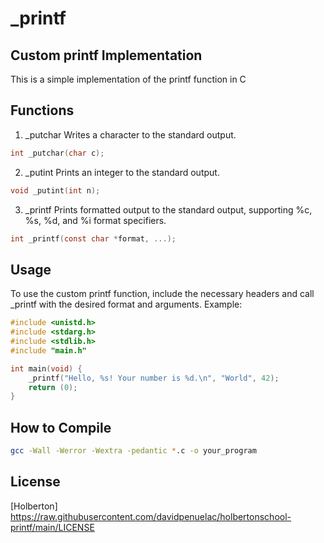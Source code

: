 # _printf
## Custom printf Implementation

This is a simple implementation of the printf function in C

## Functions

1. _putchar
Writes a character to the standard output.
```c
int _putchar(char c);
```
2. _putint
Prints an integer to the standard output.
```c
void _putint(int n);
```
3. _printf
Prints formatted output to the standard output, supporting %c, %s, %d, and %i format specifiers.
```c
int _printf(const char *format, ...);
```

## Usage
To use the custom printf function, include the necessary headers and call _printf with the desired format and arguments.
Example:

```c
#include <unistd.h>
#include <stdarg.h>
#include <stdlib.h>
#include "main.h"

int main(void) {
    _printf("Hello, %s! Your number is %d.\n", "World", 42);
    return (0);
}
```
## How to Compile
```bash
gcc -Wall -Werror -Wextra -pedantic *.c -o your_program
```

## License
[Holberton] https://raw.githubusercontent.com/davidpenuelac/holbertonschool-printf/main/LICENSE